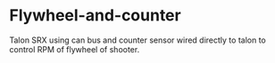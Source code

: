 # Flywheel-and-counter
Talon SRX using can bus and counter sensor wired directly to talon to control RPM of flywheel of shooter.
